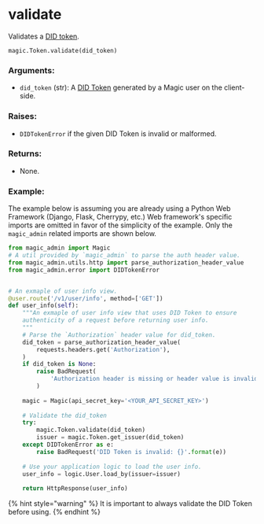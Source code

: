 # validate

Validates a [DID token](../../../../../decentralized-id.md).

```text
magic.Token.validate(did_token)
```

### Arguments:

* `did_token` \(str\): A [DID Token](../../../../../decentralized-id.md) generated by a Magic user on the client-side.

### Raises:

* `DIDTokenError` if the given DID Token is invalid or malformed.

### Returns:

* None.

### Example:

The example below is assuming you are already using a Python Web Framework \(Django, Flask, Cherrypy, etc.\)  Web framework's specific imports are omitted in favor of the simplicity of the example. Only the `magic_admin` related imports are shown below.

```python
from magic_admin import Magic
# A util provided by `magic_admin` to parse the auth header value.
from magic_admin.utils.http import parse_authorization_header_value
from magic_admin.error import DIDTokenError


# An exmaple of user info view.
@user.route('/v1/user/info', method=['GET'])
def user_info(self):
    """An exmaple of user info view that uses DID Token to ensure
    authenticity of a request before returning user info.
    """
    # Parse the `Authorization` header value for did_token.
    did_token = parse_authorization_header_value(
        requests.headers.get('Authorization'),
    )
    if did_token is None:
        raise BadRequest(
            'Authorization header is missing or header value is invalid',
        )
    
    magic = Magic(api_secret_key='<YOUR_API_SECRET_KEY>')
    
    # Validate the did_token
    try:
        magic.Token.validate(did_token)
        issuer = magic.Token.get_issuer(did_token)
    except DIDTokenError as e:
        raise BadRequest('DID Token is invalid: {}'.format(e))
    
    # Use your application logic to load the user info.
    user_info = logic.User.load_by(issuer=issuer)
    
    return HttpResponse(user_info)
```

{% hint style="warning" %}
It is important to always validate the DID Token before using.
{% endhint %}

